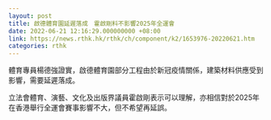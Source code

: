 ```yaml
---
layout: post
title: 啟德體育園延遲落成　霍啟剛料不影響2025年全運會
date: 2022-06-21 12:16:29.000000000 +08:00
link: https://news.rthk.hk/rthk/ch/component/k2/1653976-20220621.htm
categories: rthk
---
```


體育專員楊德強證實，啟德體育園部分工程由於新冠疫情關係，建築材料供應受到影響，需要延遲落成。

立法會體育、演藝、文化及出版界議員霍啟剛表示可以理解，亦相信對於2025年在香港舉行全運會賽事影響不大，但不希望再延誤。
